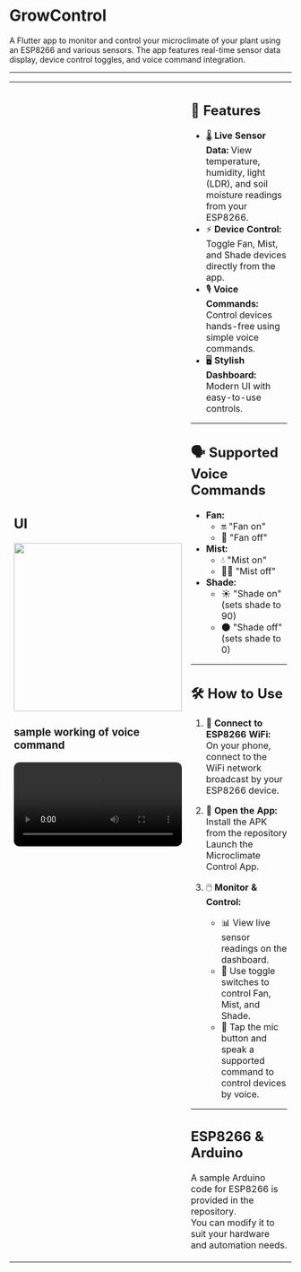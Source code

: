 # GrowControl

A Flutter app to monitor and control your microclimate of your plant using an ESP8266 and various sensors. The app features real-time sensor data display, device control toggles, and voice command integration.

---
<table>
  <tr>
    <td width="50%"><h2>UI</h2>
      <img src="https://github.com/user-attachments/assets/18db1d86-7385-4c44-a028-10dc0f7b1e11" style="width:300px;"></img>
      <h3>sample working of voice command</h3>
      <video src="https://github.com/user-attachments/assets/841cd7f4-3225-443f-ae03-778913ae1954" controls width="100%" style="border-radius: 10px;"></video>
    </td>
    <td width="50%" valign="top">
      
## 🌟 Features

- 🌡️ **Live Sensor Data:** View temperature, humidity, light (LDR), and soil moisture readings from your ESP8266.  
- ⚡ **Device Control:** Toggle Fan, Mist, and Shade devices directly from the app.  
- 🎙️ **Voice Commands:** Control devices hands-free using simple voice commands.  
- 🖥️ **Stylish Dashboard:** Modern UI with easy-to-use controls.  

---

## 🗣️ Supported Voice Commands

- **Fan:**  
  - 🔛 "Fan on"  
  - 🔴 "Fan off"  
- **Mist:**  
  - 💧 "Mist on"  
  - 🚫💧 "Mist off"  
- **Shade:**  
  - ☀️ "Shade on" (sets shade to 90)  
  - 🌑 "Shade off" (sets shade to 0)  

---

## 🛠️ How to Use

1. 📶 **Connect to ESP8266 WiFi:**  
   On your phone, connect to the WiFi network broadcast by your ESP8266 device.  

2. 📲 **Open the App:**  
   Install the APK from the repository  
   Launch the Microclimate Control App.  

3. 🖱️ **Monitor & Control:**  
   - 📊 View live sensor readings on the dashboard.  
   - 🔘 Use toggle switches to control Fan, Mist, and Shade.  
   - 🎤 Tap the mic button and speak a supported command to control devices by voice.  


---

## ESP8266 & Arduino

A sample Arduino code for ESP8266 is provided in the repository.  
You can modify it to suit your hardware and automation needs.

</td>
</tr>
</table>
